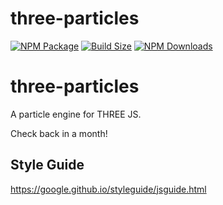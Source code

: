 three-particles
========

[![NPM Package](https://img.shields.io/npm/v/three-particles)](https://www.npmjs.com/package/three-particles)
[![Build Size](https://badgen.net/bundlephobia/minzip/three-particles)](https://bundlephobia.com/result?p=three-particles)
[![NPM Downloads](https://img.shields.io/npm/dw/three-particles)](https://www.npmtrends.com/three-particles)

# three-particles
A particle engine for THREE JS.

Check back in a month!

## Style Guide
https://google.github.io/styleguide/jsguide.html
